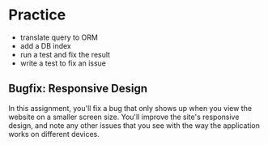 # Practice


- translate query to ORM
- add a DB index
- run a test and fix the result
- write a test to fix an issue

## Bugfix: Responsive Design

In this assignment, you'll fix a bug that only shows up when you view the
website on a smaller screen size. You'll improve the site's responsive design,
and note any other issues that you see with the way the application works on
different devices.
